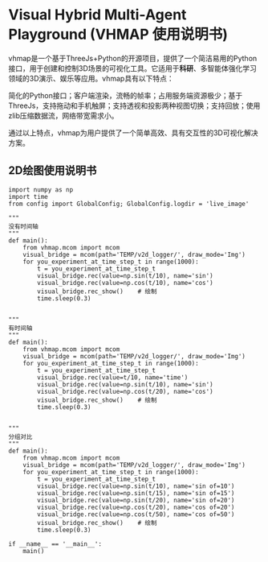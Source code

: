 # Visual Hybrid Multi-Agent Playground (VHMAP 使用说明书)

vhmap是一个基于ThreeJs+Python的开源项目，提供了一个简洁易用的Python接口，用于创建和控制3D场景的可视化工具。它适用于**科研**、多智能体强化学习领域的3D演示、娱乐等应用。vhmap具有以下特点：

简化的Python接口；客户端渲染，流畅的帧率；占用服务端资源极少；基于ThreeJs，支持拖动和手机触屏；支持透视和投影两种视图切换；支持回放；使用zlib压缩数据流，网络带宽需求小。

通过以上特点，vhmap为用户提供了一个简单高效、具有交互性的3D可视化解决方案。

## 2D绘图使用说明书

```
import numpy as np
import time
from config import GlobalConfig; GlobalConfig.logdir = 'live_image'

""" 
没有时间轴
"""
def main():
    from vhmap.mcom import mcom
    visual_bridge = mcom(path='TEMP/v2d_logger/', draw_mode='Img')
    for you_experiment_at_time_step_t in range(1000):
        t = you_experiment_at_time_step_t
        visual_bridge.rec(value=np.sin(t/10), name='sin')
        visual_bridge.rec(value=np.cos(t/10), name='cos')
        visual_bridge.rec_show()    # 绘制
        time.sleep(0.3)


""" 
有时间轴
"""
def main():
    from vhmap.mcom import mcom
    visual_bridge = mcom(path='TEMP/v2d_logger/', draw_mode='Img')
    for you_experiment_at_time_step_t in range(1000):
        t = you_experiment_at_time_step_t
        visual_bridge.rec(value=t/10, name='time')
        visual_bridge.rec(value=np.sin(t/10), name='sin')
        visual_bridge.rec(value=np.cos(t/20), name='cos')
        visual_bridge.rec_show()    # 绘制
        time.sleep(0.3)


""" 
分组对比
"""
def main():
    from vhmap.mcom import mcom
    visual_bridge = mcom(path='TEMP/v2d_logger/', draw_mode='Img')
    for you_experiment_at_time_step_t in range(1000):
        t = you_experiment_at_time_step_t
        visual_bridge.rec(value=np.sin(t/10), name='sin of=10')
        visual_bridge.rec(value=np.sin(t/15), name='sin of=15')
        visual_bridge.rec(value=np.sin(t/20), name='sin of=20')
        visual_bridge.rec(value=np.cos(t/20), name='cos of=20')
        visual_bridge.rec(value=np.cos(t/50), name='cos of=50')
        visual_bridge.rec_show()    # 绘制
        time.sleep(0.3)

if __name__ == '__main__':
    main()
```
